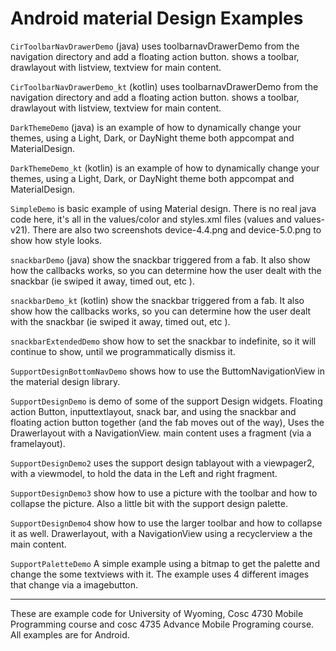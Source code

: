 Android material Design Examples
==============

`CirToolbarNavDrawerDemo` (java) uses toolbarnavDrawerDemo from the navigation directory and add a floating action button.  shows a toolbar, drawlayout with listview, textview for main content.

`CirToolbarNavDrawerDemo_kt` (kotlin) uses toolbarnavDrawerDemo from the navigation directory and add a floating action button.  shows a toolbar, drawlayout with listview, textview for main content.

`DarkThemeDemo` (java) is an example of how to dynamically change your themes, using a Light, Dark, or DayNight theme both appcompat and MaterialDesign.

`DarkThemeDemo_kt` (kotlin) is an example of how to dynamically change your themes, using a Light, Dark, or DayNight theme both appcompat and MaterialDesign.

`SimpleDemo` is basic example of using Material design.  There is no real java code here, it's all in the values/color and styles.xml files (values and values-v21).  There are also two screenshots device-4.4.png and device-5.0.png to show how style looks.

`snackbarDemo` (java) show the snackbar triggered from a fab.  It also show how the callbacks works, so you can determine how the
user dealt with the snackbar (ie swiped it away, timed out, etc ).

`snackbarDemo_kt` (kotlin) show the snackbar triggered from a fab.  It also show how the callbacks works, so you can determine how the
user dealt with the snackbar (ie swiped it away, timed out, etc ).

`snackbarExtendedDemo` show how to set the snackbar to indefinite, so it will continue to show, until we programmatically dismiss it.

`SupportDesignBottomNavDemo` shows how to use the ButtomNavigationView  in the material design library.

`SupportDesignDemo` is demo of some of the support Design widgets.  Floating action Button, inputtextlayout, snack bar, and using the snackbar and floating action button together (and the fab moves out of the way), Uses the Drawerlayout with a NavigationView.  main content uses a fragment (via a framelayout).

`SupportDesignDemo2` uses the support design tablayout with a viewpager2, with a viewmodel, to hold the data in the Left and right fragment.  

`SupportDesignDemo3` show how to use a picture with the toolbar and how to collapse the picture.  Also a little bit with the support design palette.

`SupportDesignDemo4` show how to use the larger toolbar and how to collapse it as well.  Drawerlayout, with a NavigationView using a recyclerview a the main content.

`SupportPaletteDemo` A simple example using a bitmap to get the palette and change the some textviews with it.  The example uses 4 different images that change via a imagebutton.


---

These are example code for University of Wyoming, Cosc 4730 Mobile Programming course and cosc 4735 Advance Mobile Programing course. 
All examples are for Android.
